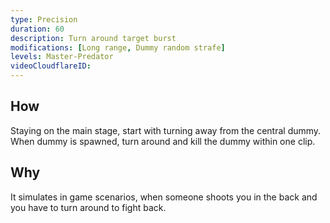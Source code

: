 ```yaml
---
type: Precision
duration: 60
description: Turn around target burst
modifications: [Long range, Dummy random strafe]
levels: Master-Predator
videoCloudflareID:
---
```


## How

Staying on the main stage, start with turning away from the central dummy. When dummy is spawned, turn around and kill the dummy within one clip.

## Why

It simulates in game scenarios, when someone shoots you in the back and you have to turn around to fight back.
